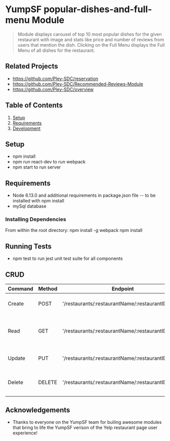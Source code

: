 # YumpSF popular-dishes-and-full-menu Module

> Module displays carousel of top 10 most popular dishes for the given restaurant with image and stats like price and number of reviews from users that mention the dish. Clicking on the Full Menu displays the Full Menu of all dishes for the restaurant. 

## Related Projects
  - https://github.com/Pley-SDC/reservation
  - https://github.com/Pley-SDC/Recommended-Reviews-Module
  - https://github.com/Pley-SDC/overview

## Table of Contents
1. [Setup](#Setup)
2. [Requirements](#requirements)
3. [Development](#development)

## Setup
 - npm install
 - npm run react-dev to run webpack
 - npm start to run server

## Requirements
- Node 6.13.0 and additional requirements in package.json file -- to be installed with npm install 
- mySql database 

### Installing Dependencies

From within the root directory:
npm install -g webpack
npm install

## Running Tests
- npm test to run jest unit test suite for all components 

## CRUD

| Command | Method | Endpoint | Body | Purpose |
| ------- | ------ | -------- | ---- | ------- |
| Create | POST | '/restaurants/:restaurantName/:restaurantID/menu' | JSON | Add new restaurant to platform |
| Read | GET | '/restaurants/:restaurantName/:restaurantID/menu' | none | Get data for given restaurant (defined in endpoint) |
| Update | PUT | '/restaurants/:restaurantName/:restaurantID/menu' | JSON | Update restaurants information |
| Delete | DELETE | '/restaurants/:restaurantName/:restaurantID/menu' | none | Delete restaurant from platform |

## Acknowledgements
- Thanks to everyone on the YumpSF team for builing awesome modules that bring to life the YumpSF verison of the Yelp restaurant page user experience! 

